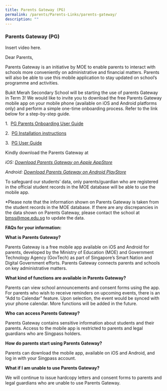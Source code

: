 ```yaml
---
title: Parents Gateway (PG)
permalink: /parents/Parents-Links/parents-gateway/
description: ""
---
```

###  Parents Gateway (PG)  

Insert video here.

Dear Parents,

Parents Gateway is an initiative by MOE to enable parents to interact with schools more conveniently on administrative and financial matters. Parents will also be able to use this mobile application to stay updated on school’s programme and activities.

Bukit Merah Secondary School will be starting the use of parents Gateway in Term 3! We would like to invite you to download the free Parents Gateway mobile app on your mobile phone (available on iOS and Android platforms only) and perform a simple one-time onboarding process. Refer to the link below for a step-by-step guide.

1\.   [PG Parents Onboarding User Guide](/files/pg1.pdf)

2\.   [PG Installation instructions](/files/pg2.pdf)

3\.   [PG User Guide](/files/pg3.pdf)

Kindly download the Parents Gateway at

_iOS:_ [_Download Parents Gateway on Apple AppStore_](https://itunes.apple.com/sg/app/parents-gateway/id1267198708?mt=8)

_Android:_ [_Download Parents Gateway on Android PlayStore_](https://play.google.com/store/apps/details?id=com.moe.pgp&hl=en_SG)

To safeguard our students’ data, only parents/guardian who are registered in the official student records in the MOE database will be able to use the mobile app.

\*Please note that the information shown on Parents Gateway is taken from the student records in the MOE database. If there are any discrepancies in the data shown on Parents Gateway, please contact the school at bmss@moe.edu.sg to update the data.

**FAQs for your information:**

**What is Parents Gateway?**

Parents Gateway is a free mobile app available on iOS and Android for parents, developed by the Ministry of Education (MOE) and Government Technology Agency (GovTech) as part of Singapore’s Smart Nation and Digital Government efforts. Parents Gateway connects parents and schools on key administrative matters.

**What kind of functions are available in Parents Gateway?**

Parents can view school announcements and consent forms using the app. For parents who wish to receive reminders on upcoming events, there is an “Add to Calendar” feature. Upon selection, the event would be synced with your phone calendar. More functions will be added in the future.

**Who can access Parents Gateway?**

Parents Gateway contains sensitive information about students and their parents. Access to the mobile app is restricted to parents and legal guardians who are Singpass holders.

**How do parents start using Parents Gateway?**

Parents can download the mobile app, available on iOS and Android, and log in with your Singpass account.

**What if I am unable to use Parents Gateway?**

We will continue to issue hardcopy letters and consent forms to parents and legal guardians who are unable to use Parents Gateway.